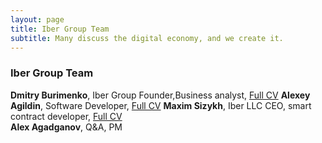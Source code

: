 ```yaml
---
layout: page
title: Iber Group Team
subtitle: Many discuss the digital economy, and we create it.
---
```



### Iber Group Team 
**Dmitry Burimenko**, Iber Group Founder,Business analyst,  [Full CV](https://drive.google.com/file/d/1nXYdH4sOzfDugQivFBUpAdIEJJEqOYeT/view) 
**Alexey Agildin**, Software Developer, [Full CV](https://docs.google.com/document/d/1E4Qs4-9MFAcJxedjg-Yl3nkbYuoJoqX6BuO-Z1Q5wZc/edit?usp=sharing)
**Maxim Sizykh**, Iber LLC CEO, smart contract developer, [Full CV](https://goo.gl/TokaGv)    
**Alex Agadganov**, Q&A, PM




